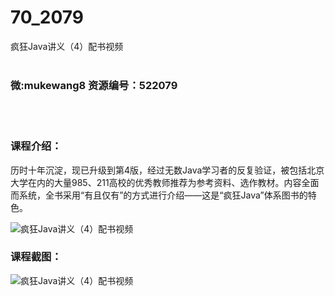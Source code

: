 # 70_2079
疯狂Java讲义（4）配书视频
<br/></br>
<h3>微:mukewang8 资源编号：522079</h3>
<br/></br>
<h3>课程介绍：</h3>
<p class="lead-text">历时十年沉淀，现已升级到第4版，经过无数<a title="查看与 Java 相关的文章" target="_blank">Java</a>学习者的反复验证，被包括北京大学在内的大量985、211高校的优秀教师推荐为参考资料、选作教材。内容全面而系统，全书采用“有且仅有”的方式进行介绍——这是“疯狂<a title="查看与 Java 相关的文章" target="_blank">Java</a>”体系图书的特色。</p>
<p><img src="https://www.ko996.com/wp-content/uploads/img/2018/04/2-36.png" alt="疯狂Java讲义（4）配书视频"></p>
<div class="info-desc">
<h3>课程截图：</h3>
<p><img src="https://www.ko996.com/wp-content/uploads/img/2018/04/3-38.png" alt="疯狂Java讲义（4）配书视频"></p>


			
</div>
